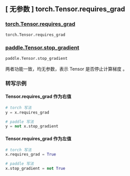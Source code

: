 ##  [ 无参数 ] torch.Tensor.requires_grad

### [torch.Tensor.requires_grad](https://pytorch.org/docs/2.0/generated/torch.Tensor.requires_grad.html#torch.Tensor.requires_grad)

```python
torch.Tensor.requires_grad
```

### [paddle.Tensor.stop_gradient](https://www.paddlepaddle.org.cn/documentation/docs/zh/api/paddle/Tensor_cn.html#stop-gradient)

```python
paddle.Tensor.stop_gradient
```

两者功能一致，均无参数，表示 Tensor 是否停止计算梯度 。

### 转写示例
#### Tensor.requires_grad 作为右值
```python
# torch 写法
y = x.requires_grad

# paddle 写法
y = not x.stop_gradient
```
#### Tensor.requires_grad 作为左值
```python
# torch 写法
x.requires_grad = True

# paddle 写法
x.stop_gradient = not True
